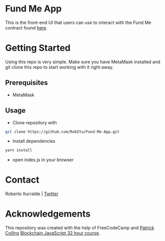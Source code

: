 # Fund Me App

This is the front-end UI that users can use to interact with the Fund Me contract found [here](https://github.com/RobItu/hardhat-fund-me).

# Getting Started

Using this repo is very simple. Make sure you have MetaMask installed and git clone this repo to start working with it right away.

## Prerequisites

-   MetaMask

## Usage

-   Clone repository with

```bash
git clone https://github.com/RobItu/Fund-Me-App.git
```

-   Install dependencies

```bash
yarn install
```

-   open index.js in your browser

# Contact

Roberto Iturralde | [Twitter](https://twitter.com/ancientveil)

# Acknowledgements

This repository was created with the help of FreeCodeCamp and [Patrick Collins](https://github.com/PatrickAlphaC) [Blockchain JavaScript 32 hour course](https://github.com/smartcontractkit/full-blockchain-solidity-course-js).
